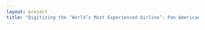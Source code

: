 ```yaml
--- 
layout: project 
title: "Digitizing the ‘World’s Most Experienced Airline’: Pan American World Airways Resources at the University of Miami, Duke University, and HistoryMiami and Development of an Aviation Portal" 
---
```




